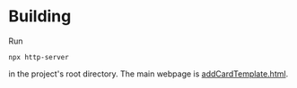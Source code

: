 # Building

Run

    npx http-server

in the project's root directory. The main webpage is [addCardTemplate.html](./public/addCardTemplate.html).
